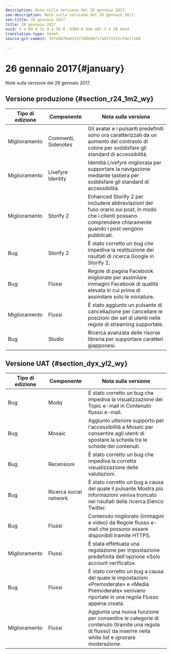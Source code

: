 ```yaml
---
description: Note sulla versione del 26 gennaio 2017.
seo-description: Note sulla versione del 26 gennaio 2017.
seo-title: 26 gennaio 2017
title: 26 gennaio 2017
uuid: 5 a 04 d 31 d-a 26 d -4369-8 deb-adc 3 e 28 dsed
translation-type: tm+mt
source-git-commit: 35feb87bb82d1f298496717a65f1972cf4e71104

---
```



# 26 gennaio 2017{#january}

Note sulla versione del 26 gennaio 2017.

## Versione produzione {#section_r24_1m2_wy}

| Tipo di edizione | Componente | Nota sulla versione |
|--- |--- |--- |
| Miglioramento | Commenti, Sidenotes | Gli avatar e i pulsanti predefiniti sono ora caratterizzati da un aumento del contrasto di colore per soddisfare gli standard di accessibilità. |
| Miglioramento | Livefyre Identity | Identità Livefyre migliorata per supportare la navigazione mediante tastiera per soddisfare gli standard di accessibilità. |
| Miglioramento | Storify 2 | Enhanced Storify 2 per includere abbreviazioni del fuso orario sui post, in modo che i clienti possano comprendere chiaramente quando i post vengono pubblicati. |
| Bug | Storify 2 | È stato corretto un bug che impediva la restituzione dei risultati di ricerca Google in Storify 2. |
| Bug | Flussi | Regole di pagina Facebook migliorate per assimilare immagini Facebook di qualità elevata in cui prima di assimilare solo le miniature. |
| Miglioramento | Flussi | È stato aggiunto un pulsante di cancellazione per cancellare le posizioni dei set di utenti nelle regole di streaming supportate. |
| Bug | Studio | Ricerca avanzata delle risorse libreria per supportare caratteri giapponesi. |


## Versione UAT {#section_dyx_yl2_wy}

| Tipo di edizione | Componente | Nota sulla versione |
|--- |--- |--- |
| Bug | Modq | È stato corretto un bug che impediva la visualizzazione dei Topic e-mail in Contenuto flusso e-mail. |
| Bug | Mosaic | Aggiunto ulteriore supporto per l'accessibilità a Mosaic per consentire agli utenti di spostare la scheda tra le schede dei contenuti. |
| Bug | Recensioni | È stato corretto un bug che impediva la corretta visualizzazione delle valutazioni. |
| Bug | Ricerca social network | È stato corretto un bug a causa del quale il pulsante Mostra più informazioni veniva troncato nei risultati della ricerca Elenco Twitter. |
| Bug | Flussi | Contenuto migliorato (immagini e video) da Regole flusso e-mail che possono essere disponibili tramite HTTPS. |
| Miglioramento | Flussi | È stata effettuata una regolazione per impostazione predefinita dell'opzione «Solo account verificato». |
| Bug | Flussi | È stato corretto un bug a causa del quale le impostazioni «Premoderate» e «Media Premoderate» venivano riportate in una regola Flusso appena creata. |
| Miglioramento | Flussi | Aggiunta una nuova funzione per consentire le categorie di contenuto (tramite una regola di flusso) da inserire nella white list e ignorare moderazione. |

